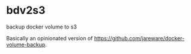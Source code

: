 # bdv2s3

backup docker volume to s3

Basically an opinionated version of https://github.com/jareware/docker-volume-backup.
